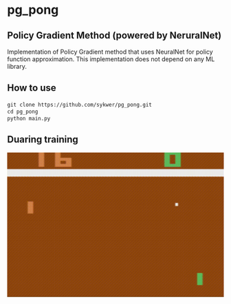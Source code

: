 # pg_pong
## Policy Gradient Method (powered by NeruralNet)
Implementation of Policy Gradient method that uses NeuralNet for policy function approximation.
This implementation does not depend on any ML library.

## How to use
```
git clone https://github.com/sykwer/pg_pong.git
cd pg_pong
python main.py
```

## Duaring training
![demo](https://github.com/sykwer/pg_pong/blob/master/movie/atari_pong_movie.mov.gif)
